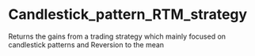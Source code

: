 # Candlestick_pattern_RTM_strategy
Returns the gains from a trading strategy which mainly focused on candlestick patterns and Reversion to the mean
